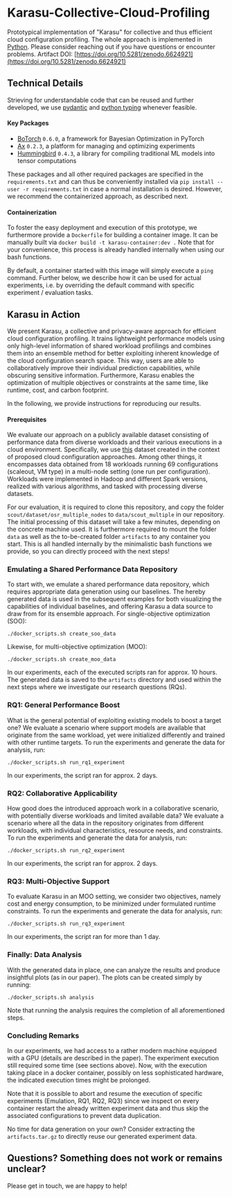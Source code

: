 # Karasu-Collective-Cloud-Profiling

Prototypical implementation of "Karasu" for collective and thus efficient cloud configuration profiling. 
The whole approach is implemented in [Python](https://docs.python.org/3.8/).
Please consider reaching out if you have questions or encounter problems.
Artifact DOI: [https://doi.org/10.5281/zenodo.6624921](https://doi.org/10.5281/zenodo.6624921)

## Technical Details

Strieving for understandable code that can be reused and further developed, 
we use [pydantic](https://pydantic-docs.helpmanual.io/) and
[python typing](https://docs.python.org/3/library/typing.html#) whenever feasible. 


#### Key Packages
* [BoTorch](https://botorch.org/) `0.6.0`, a framework for Bayesian Optimization in PyTorch
* [Ax](https://ax.dev/) `0.2.3`, a platform for managing and optimizing experiments
* [Hummingbird](https://microsoft.github.io/hummingbird/index.html) `0.4.3`, a library for compiling traditional ML models into tensor computations

These packages and all other required packages are specified in the `requirements.txt` and 
can thus be conveniently installed via `pip install --user -r requirements.txt` in case a normal
installation is desired. However, we recommend the containerized approach, as described next.

#### Containerization

To foster the easy deployment and execution of this prototype, we furthermore provide a `Dockerfile` for building a container image.
It can be manually built via `docker build -t karasu-container:dev .` 
Note that for your convenience, this process is already handled internally when using our bash functions.

By default, a container started with this image will simply execute a `ping` command. Further below, we describe how it can be used for actual
experiments, i.e. by overriding the default command with specific experiment / evaluation tasks. 

## Karasu in Action

We present Karasu, a collective and privacy-aware approach for efficient cloud configuration profiling. 
It trains lightweight performance models using only high-level information of shared workload profilings and combines them into an ensemble method for better exploiting inherent knowledge of the cloud configuration search space.
This way, users are able to collaboratively improve their individual prediction capabilities, while obscuring sensitive information.
Furthermore, Karasu enables the optimization of multiple objectives or constraints at the same time, like runtime, cost, and carbon footprint.

In the following, we provide instructions for reproducing our results.

#### Prerequisites

We evaluate our approach on a publicly available dataset consisting of performance data 
from diverse workloads and their various executions in a cloud environment.
Specifically, we use [this](https://github.com/oxhead/scout) dataset created in the context of proposed cloud configuration approaches.
Among other things, it encompasses data obtained from 18 workloads running 69 configurations (scaleout, VM type) in a multi-node setting (one run per configuration).
Workloads were implemented in Hadoop and different Spark versions, realized with various algorithms, and tasked with processing diverse datasets.

For our evaluation, it is required to clone this repository, and copy the folder `scout/dataset/osr_multiple_nodes` to `data/scout_multiple` in our repository.
The initial processing of this dataset will take a few minutes, depending on the concrete machine used.
It is furthermore required to mount the folder `data` as well as the to-be-created folder `artifacts` to any container you start.
This is all handled internally by the minimalistic bash functions we provide, 
so you can directly proceed with the next steps!

### Emulating a Shared Performance Data Repository

To start with, we emulate a shared performance data repository, which requires appropriate data generation using our baselines.
The hereby generated data is used in the subsequent examples for both visualizing the capabilities of individual baselines, 
and offering Karasu a data source to draw from for its ensemble approach. For single-objective optimization (SOO):
```
./docker_scripts.sh create_soo_data
```
Likewise, for multi-objective optimization (MOO):
```
./docker_scripts.sh create_moo_data
```
In our experiments, each of the executed scripts ran for approx. 10 hours. 
The generated data is saved to the `artifacts` directory and used within the next steps
where we investigate our research questions (RQs).

### RQ1: General Performance Boost

What is the general potential of exploiting existing models to boost a target one? 
We evaluate a scenario where support models are available that originate from the same workload, 
yet were initialized differently and trained with other runtime targets.
To run the experiments and generate the data for analysis, run:
```
./docker_scripts.sh run_rq1_experiment
```
In our experiments, the script ran for approx. 2 days.

### RQ2: Collaborative Applicability

How good does the introduced approach work in a collaborative scenario, with potentially diverse workloads and limited available data? 
We evaluate a scenario where all the data in the repository originates from different workloads, 
with individual characteristics, resource needs, and constraints.
To run the experiments and generate the data for analysis, run:
```
./docker_scripts.sh run_rq2_experiment
```
In our experiments, the script ran for approx. 2 days.

### RQ3: Multi-Objective Support

To evaluate Karasu in an MOO setting, we consider two objectives, 
namely cost and energy consumption, to be minimized under formulated runtime constraints.
To run the experiments and generate the data for analysis, run:
```
./docker_scripts.sh run_rq3_experiment
```
In our experiments, the script ran for more than 1 day.

### Finally: Data Analysis

With the generated data in place, one can analyze the results and produce insightful plots (as in our paper).
The plots can be created simply by running:
```
./docker_scripts.sh analysis
```
Note that running the analysis requires the completion of all aforementioned steps.

### Concluding Remarks

In our experiments, we had access to a rather modern machine equipped with a GPU (details are described in the paper).
The experiment execution still required some time (see sections above).
Now, with the execution taking place in a docker container, possibly on less sophisticated hardware,
the indicated execution times might be prolonged.

Note that it is possible to abort and resume the execution of specific experiments (Emulation, RQ1, RQ2, RQ3)
since we inspect on every container restart the already written experiment data and thus 
skip the associated configurations to prevent data duplication.

No time for data generation on your own? Consider extracting the `artifacts.tar.gz` to directly reuse our generated experiment data.

## Questions? Something does not work or remains unclear?
Please get in touch, we are happy to help!
